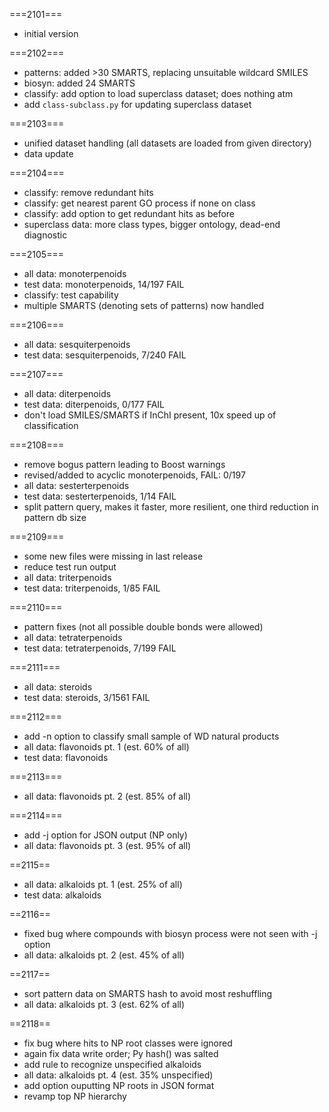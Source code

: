 ===2101===
* initial version

===2102===
* patterns: added >30 SMARTS, replacing unsuitable wildcard SMILES
* biosyn: added 24 SMARTS
* classify: add option to load superclass dataset; does nothing atm
* add `class-subclass.py` for updating superclass dataset

===2103===
* unified dataset handling (all datasets are loaded from given directory)
* data update

===2104===
* classify: remove redundant hits
* classify: get nearest parent GO process if none on class
* classify: add option to get redundant hits as before
* superclass data: more class types, bigger ontology, dead-end diagnostic

===2105===
* all data: monoterpenoids
* test data: monoterpenoids, 14/197 FAIL
* classify: test capability
* multiple SMARTS (denoting sets of patterns) now handled

===2106===
* all data: sesquiterpenoids
* test data: sesquiterpenoids, 7/240 FAIL

===2107===
* all data: diterpenoids
* test data: diterpenoids, 0/177 FAIL
* don't load SMILES/SMARTS if InChI present, 10x speed up of classification

===2108===
* remove bogus pattern leading to Boost warnings
* revised/added to acyclic monoterpenoids, FAIL: 0/197
* all data: sesterterpenoids
* test data: sesterterpenoids, 1/14 FAIL
* split pattern query, makes it faster, more resilient, one third reduction in pattern db size

===2109===
* some new files were missing in last release
* reduce test run output
* all data: triterpenoids
* test data: triterpenoids, 1/85 FAIL

===2110===
* pattern fixes (not all possible double bonds were allowed)
* all data: tetraterpenoids
* test data: tetraterpenoids, 7/199 FAIL

===2111===
* all data: steroids
* test data: steroids, 3/1561 FAIL

===2112===
* add -n option to classify small sample of WD natural products
* all data: flavonoids pt. 1 (est. 60% of all)
* test data: flavonoids

===2113===
* all data: flavonoids pt. 2 (est. 85% of all)

===2114===
* add -j option for JSON output (NP only)
* all data: flavonoids pt. 3 (est. 95% of all)

==2115==
* all data: alkaloids pt. 1 (est. 25% of all)
* test data: alkaloids

==2116==
* fixed bug where compounds with biosyn process were not seen with -j option
* all data: alkaloids pt. 2 (est. 45% of all)

==2117==
* sort pattern data on SMARTS hash to avoid most reshuffling
* all data: alkaloids pt. 3 (est. 62% of all)

==2118==
* fix bug where hits to NP root classes were ignored
* again fix data write order; Py hash() was salted
* add rule to recognize unspecified alkaloids
* all data: alkaloids pt. 4 (est. 35% unspecified)
* add option ouputting NP roots in JSON format
* revamp top NP hierarchy

